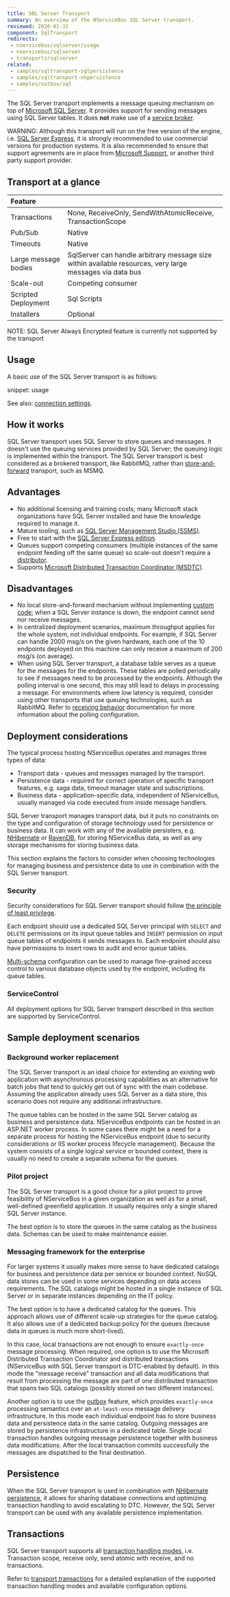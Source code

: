 ```yaml
---
title: SQL Server Transport
summary: An overview of the NServiceBus SQL Server transport.
reviewed: 2020-01-31
component: SqlTransport
redirects:
 - nservicebus/sqlserver/usage
 - nservicebus/sqlserver
 - transports/sqlserver
related:
 - samples/sqltransport-sqlpersistence
 - samples/sqltransport-nhpersistence
 - samples/outbox/sql
---
```


The SQL Server transport implements a message queuing mechanism on top of [Microsoft SQL Server](https://www.microsoft.com/en-us/sql-server/). It provides support for sending messages using SQL Server tables. It does **not** make use of a [service broker](https://technet.microsoft.com/en-us/library/ms166104.aspx).

WARNING: Although this transport will run on the free version of the engine, i.e. [SQL Server Express](https://www.microsoft.com/en-au/sql-server/sql-server-editions-express), it is strongly recommended to use commercial versions for production systems. It is also recommended to ensure that support agreements are in place from [Microsoft Support](https://www.microsoft.com/en-us/microsoftservices/support.aspx), or another third party support provider.

## Transport at a glance

|Feature                    |   |  
|:---                       |---
|Transactions |None, ReceiveOnly, SendWithAtomicReceive, TransactionScope
|Pub/Sub                    |Native
|Timeouts                   |Native
|Large message bodies       |SqlServer can handle arbitrary message size within available resources, very large messages via data bus
|Scale-out             |Competing consumer
|Scripted Deployment        |Sql Scripts
|Installers                 |Optional

NOTE: SQL Server Always Encrypted feature is currently not supported by the transport

## Usage

A basic use of the SQL Server transport is as follows:

snippet: usage

See also: [connection settings](/transports/sql/connection-settings.md).


## How it works

SQL Server transport uses SQL Server to store queues and messages. It doesn't use the queuing services provided by SQL Server; the queuing logic is implemented within the transport. The SQL Server transport is best considered as a brokered transport, like RabbitMQ, rather than [store-and-forward](/nservicebus/architecture/principles.md#messaging-versus-rpc-store-and-forward-messaging) transport, such as MSMQ.


## Advantages 

 * No additional licensing and training costs; many Microsoft stack organizations have SQL Server installed and have the knowledge required to manage it.
 * Mature tooling, such as [SQL Server Management Studio (SSMS)](https://docs.microsoft.com/en-us/sql/ssms/download-sql-server-management-studio-ssms).
 * Free to start with the [SQL Server Express edition](https://www.microsoft.com/en-au/sql-server/sql-server-editions-express).
 * Queues support competing consumers (multiple instances of the same endpoint feeding off the same queue) so scale-out doesn't require a [distributor](/transports/msmq/distributor/).
 * Supports [Microsoft Distributed Transaction Coordinator (MSDTC)](https://msdn.microsoft.com/en-us/library/ms684146.aspx).


## Disadvantages

 * No local store-and-forward mechanism without implementing [custom code](/samples/sqltransport/store-and-forward/); when a SQL Server instance is down, the endpoint cannot send nor receive messages.
 * In centralized deployment scenarios, maximum throughput applies for the whole system, not individual endpoints. For example, if SQL Server can handle 2000 msg/s on the given hardware, each one of the 10 endpoints deployed on this machine can only receive a maximum of 200 msg/s (on average).
 * When using SQL Server transport, a database table serves as a queue for the messages for the endpoints. These tables are polled periodically to see if messages need to be processed by the endpoints. Although the polling interval is one second, this may still lead to delays in processing a message. For environments where low latency is required, consider using other transports that use queuing technologies, such as RabbitMQ. Refer to [receiving behavior](design.md#behavior-receiving) documentation for more information about the polling configuration.


## Deployment considerations

The typical process hosting NServiceBus operates and manages three types of data:

 * Transport data - queues and messages managed by the transport.
 * Persistence data - required for correct operation of specific transport features, e.g. saga data, timeout manager state and subscriptions.
 * Business data - application-specific data, independent of NServiceBus, usually managed via code executed from inside message handlers.

SQL Server transport manages transport data, but it puts no constraints on the type and configuration of storage technology used for persistence or business data. It can work with any of the available persisters, e.g. [NHibernate](/persistence/nhibernate) or [RavenDB](/persistence/ravendb/), for storing NServiceBus data, as well as any storage mechanisms for storing business data.

This section explains the factors to consider when choosing technologies for managing business and persistence data to use in combination with the SQL Server transport.

### Security

Security considerations for SQL Server transport should follow [the principle of least privilege](https://en.wikipedia.org/wiki/Principle_of_least_privilege).

Each endpoint should use a dedicated SQL Server principal with `SELECT` and `DELETE` permissions on its input queue tables and `INSERT` permission on input queue tables of endpoints it sends messages to. Each endpoint should also have permissions to insert rows to audit and error queue tables.

[Multi-schema](/transports/sql/deployment-options.md#multi-schema) configuration can be used to manage fine-grained access control to various database objects used by the endpoint, including its queue tables.


### ServiceControl

All deployment options for SQL Server transport described in this section are supported by ServiceControl.


## Sample deployment scenarios


### Background worker replacement

The SQL Server transport is an ideal choice for extending an existing web application with asynchronous processing capabilities as an alternative for batch jobs that tend to quickly get out of sync with the main codebase. Assuming the application already uses SQL Server as a data store, this scenario does not require any additional infrastructure.

The queue tables can be hosted in the same SQL Server catalog as business and persistence data. NServiceBus endpoints can be hosted in an ASP.NET worker process. In some cases there might be a need for a separate process for hosting the NServiceBus endpoint (due to security considerations or IIS worker process lifecycle management). Because the system consists of a single logical service or bounded context, there is usually no need to create a separate schema for the queues.


### Pilot project

The SQL Server transport is a good choice for a pilot project to prove feasibility of NServiceBus in a given organization as well as for a small, well-defined greenfield application. It usually requires only a single shared SQL Server instance.

The best option is to store the queues in the same catalog as the business data. Schemas can be used to make maintenance easier.


### Messaging framework for the enterprise

For larger systems it usually makes more sense to have dedicated catalogs for business and persistence data per service or bounded context. NoSQL data stores can be used in some services depending on data access requirements. The SQL catalogs might be hosted in a single instance of SQL Server or in separate instances depending on the IT policy.

The best option is to have a dedicated catalog for the queues. This approach allows use of different scale-up strategies for the queue catalog. It also allows use of a dedicated backup policy for the queues (because data in queues is much more short-lived).

In this case, local transactions are not enough to ensure `exactly-once` message processing. When required, one option is to use the Microsoft Distributed Transaction Coordinator and distributed transactions (NServiceBus with SQL Server transport is DTC-enabled by default). In this mode the "message receive" transaction and all data modifications that result from processing the message are part of one distributed transaction that spans two SQL catalogs (possibly stored on two different instances).

Another option is to use the [outbox](/nservicebus/outbox/) feature, which provides `exactly-once` processing semantics over an `at-least-once` message delivery infrastructure. In this mode each individual endpoint has to store business data and persistence data in the same catalog. Outgoing messages are stored by persistence infrastructure in a dedicated table. Single local transaction handles outgoing message persistence together with business data modifications. After the local transaction commits successfully the messages are dispatched to the final destination.


## Persistence

When the SQL Server transport is used in combination with [NHibernate persistence](/persistence/nhibernate/), it allows for sharing database connections and optimizing transaction handling to avoid escalating to DTC. However, the SQL Server transport can be used with any available persistence implementation.


## Transactions

SQL Server transport supports all [transaction handling modes](/transports/transactions.md), i.e. Transaction scope, receive only, send atomic with receive, and no transactions.

Refer to [transport transactions](/transports/transactions.md) for a detailed explanation of the supported transaction handling modes and available configuration options.
